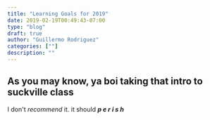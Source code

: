 ```yaml
---
title: "Learning Goals for 2019"
date: 2019-02-19T00:49:43-07:00
type: "blog"
draft: true
author: "Guillermo Rodriguez"
categories: [""]
description: ""
---
```


## As you may know, ya boi taking that intro to suckville class

I don't *recommend* it. it should ***p e r i s h***
